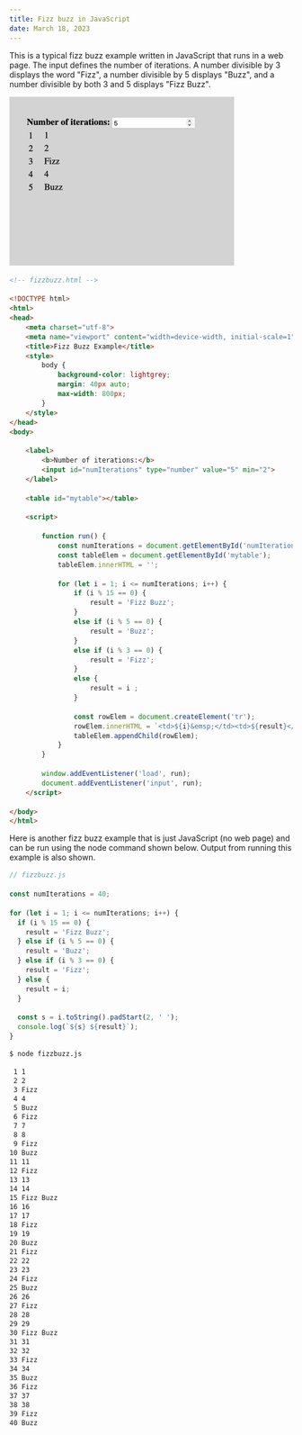 ```yaml
---
title: Fizz buzz in JavaScript
date: March 18, 2023
---
```


This is a typical fizz buzz example written in JavaScript that runs in a web page. The input defines the number of iterations. A number divisible by 3 displays the word "Fizz", a number divisible by 5 displays "Buzz", and a number divisible by both 3 and 5 displays "Fizz Buzz".

<img src="../../assets/images/javascript-fizzbuzz.png" style="max-width:400px;" alt="fizz buzz">

```html
<!-- fizzbuzz.html -->

<!DOCTYPE html>
<html>
<head>
    <meta charset="utf-8">
    <meta name="viewport" content="width=device-width, initial-scale=1">
    <title>Fizz Buzz Example</title>
    <style>
        body {
            background-color: lightgrey;
            margin: 40px auto;
            max-width: 800px;
        }
    </style>
</head>
<body>

    <label>
        <b>Number of iterations:</b>
        <input id="numIterations" type="number" value="5" min="2">
    </label>

    <table id="mytable"></table>

    <script>

        function run() {
            const numIterations = document.getElementById('numIterations').value;
            const tableElem = document.getElementById('mytable');
            tableElem.innerHTML = '';

            for (let i = 1; i <= numIterations; i++) {
                if (i % 15 == 0) {
                    result = 'Fizz Buzz';
                }
                else if (i % 5 == 0) {
                    result = 'Buzz';
                }
                else if (i % 3 == 0) {
                    result = 'Fizz';
                }
                else {
                    result = i ;
                }

                const rowElem = document.createElement('tr');
                rowElem.innerHTML = `<td>${i}&emsp;</td><td>${result}</td>`
                tableElem.appendChild(rowElem);
            }
        }

        window.addEventListener('load', run);
        document.addEventListener('input', run);
    </script>

</body>
</html>
```

Here is another fizz buzz example that is just JavaScript (no web page) and can be run using the node command shown below. Output from running this example is also shown.

```javascript
// fizzbuzz.js

const numIterations = 40;

for (let i = 1; i <= numIterations; i++) {
  if (i % 15 == 0) {
    result = 'Fizz Buzz';
  } else if (i % 5 == 0) {
    result = 'Buzz';
  } else if (i % 3 == 0) {
    result = 'Fizz';
  } else {
    result = i;
  }

  const s = i.toString().padStart(2, ' ');
  console.log(`${s} ${result}`);
}
```

```
$ node fizzbuzz.js

 1 1
 2 2
 3 Fizz
 4 4
 5 Buzz
 6 Fizz
 7 7
 8 8
 9 Fizz
10 Buzz
11 11
12 Fizz
13 13
14 14
15 Fizz Buzz
16 16
17 17
18 Fizz
19 19
20 Buzz
21 Fizz
22 22
23 23
24 Fizz
25 Buzz
26 26
27 Fizz
28 28
29 29
30 Fizz Buzz
31 31
32 32
33 Fizz
34 34
35 Buzz
36 Fizz
37 37
38 38
39 Fizz
40 Buzz
```
